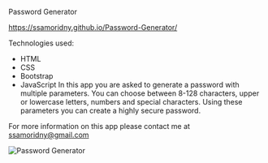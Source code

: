Password Generator

https://ssamoridny.github.io/Password-Generator/

Technologies used:
- HTML
- CSS
- Bootstrap
- JavaScript
In this app you are asked to generate a password with multiple parameters. You can choose between 8-128 characters, upper or lowercase letters, numbers and special characters. Using these parameters you can create a highly secure password. 

For more information on this app please contact me at ssamoridny@gmail.com

![Password Generator](https://user-images.githubusercontent.com/30538162/95387058-75951100-08ad-11eb-94c8-437e70ba95b0.png)

